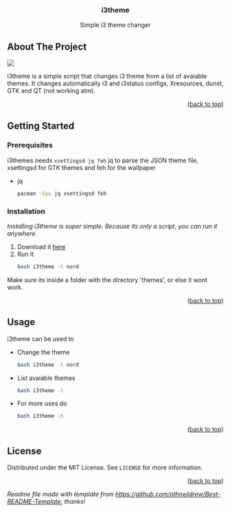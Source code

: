 <div id="top"></div>
<!--
*** Thanks for checking out the Best-README-Template. If you have a suggestion
*** that would make this better, please fork the repo and create a pull request
*** or simply open an issue with the tag "enhancement".
*** Don't forget to give the project a star!
*** Thanks again! Now go create something AMAZING! :D
-->

<!-- PROJECT LOGO -->
<br />
<div align="center">
  <h3 align="center">i3theme</h3>
  <p align="center">
    Simple i3 theme changer
    <br />
  </p>
</div>



<!-- ABOUT THE PROJECT -->
## About The Project
![](screenshot1)

<!--
![](screenshot2)
![](screenshot3)
![](screenshot4)
-->

i3theme is a simple script that changes i3 theme from a list of avaiable themes. It changes automatically i3 and i3status configs, Xresources, dunst, GTK and QT (not working atm).

<p align="right">(<a href="#top">back to top</a>)</p>

<!-- GETTING STARTED -->
## Getting Started

### Prerequisites

i3themes needs ```xsettingsd jq feh```
jq to parse the JSON theme file, xsettingsd for GTK themes and feh for the wallpaper
* jq
  ```sh
  pacman -Syu jq xsettingsd feh
  ```

### Installation

_Installing i3theme is super simple. Because its only a script, you can run it anywhere._

1. Download it [here](https://github.com/rtxx/scripts/tree/main/i3theme)
2. Run it
   ```sh
   bash i3theme -t nord
   ```
Make sure its inside a folder with the directory 'themes', or else it wont work.

<p align="right">(<a href="#top">back to top</a>)</p>



<!-- USAGE EXAMPLES -->
## Usage

i3theme can be used to 

* Change the theme
  ```sh
  bash i3theme -t nord
  ```
* List avaiable themes
  ```sh
  bash i3theme -l
     ```
* For more uses do
  ```sh
  bash i3theme -h
     ```
<p align="right">(<a href="#top">back to top</a>)</p>



<!-- LICENSE -->
## License

Distributed under the MIT License. See `LICENSE` for more information.

<p align="right">(<a href="#top">back to top</a>)</p>

_Readme file made with template from https://github.com/othneildrew/Best-README-Template, thanks!_

<!-- MARKDOWN LINKS & IMAGES -->
<!-- https://www.markdownguide.org/basic-syntax/#reference-style-links -->
[product-screenshot]: screenshot1.png
